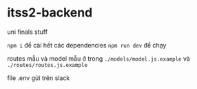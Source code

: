 
# itss2-backend
uni finals stuff

`npm i` để cài hết các dependencies
`npm run dev` để chạy

routes mẫu và model mẫu ở trong `./models/model.js.example` và `./routes/routes.js.example`

file .env gửi trên slack